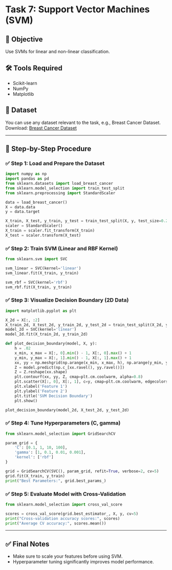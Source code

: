 
# Task 7: Support Vector Machines (SVM)

## 🎯 Objective
Use SVMs for linear and non-linear classification.

## 🛠️ Tools Required
- Scikit-learn
- NumPy
- Matplotlib

## 📂 Dataset
You can use any dataset relevant to the task, e.g., Breast Cancer Dataset.
Download: [Breast Cancer Dataset](https://scikit-learn.org/stable/modules/generated/sklearn.datasets.load_breast_cancer.html)

---

## 🔧 Step-by-Step Procedure

### ✅ Step 1: Load and Prepare the Dataset
```python
import numpy as np
import pandas as pd
from sklearn.datasets import load_breast_cancer
from sklearn.model_selection import train_test_split
from sklearn.preprocessing import StandardScaler

data = load_breast_cancer()
X = data.data
y = data.target

X_train, X_test, y_train, y_test = train_test_split(X, y, test_size=0.2, random_state=42)
scaler = StandardScaler()
X_train = scaler.fit_transform(X_train)
X_test = scaler.transform(X_test)
```

### ✅ Step 2: Train SVM (Linear and RBF Kernel)
```python
from sklearn.svm import SVC

svm_linear = SVC(kernel='linear')
svm_linear.fit(X_train, y_train)

svm_rbf = SVC(kernel='rbf')
svm_rbf.fit(X_train, y_train)
```

### ✅ Step 3: Visualize Decision Boundary (2D Data)
```python
import matplotlib.pyplot as plt

X_2d = X[:, :2]
X_train_2d, X_test_2d, y_train_2d, y_test_2d = train_test_split(X_2d, y, test_size=0.2, random_state=42)
model_2d = SVC(kernel='linear')
model_2d.fit(X_train_2d, y_train_2d)

def plot_decision_boundary(model, X, y):
    h = .02
    x_min, x_max = X[:, 0].min() - 1, X[:, 0].max() + 1
    y_min, y_max = X[:, 1].min() - 1, X[:, 1].max() + 1
    xx, yy = np.meshgrid(np.arange(x_min, x_max, h), np.arange(y_min, y_max, h))
    Z = model.predict(np.c_[xx.ravel(), yy.ravel()])
    Z = Z.reshape(xx.shape)
    plt.contourf(xx, yy, Z, cmap=plt.cm.coolwarm, alpha=0.8)
    plt.scatter(X[:, 0], X[:, 1], c=y, cmap=plt.cm.coolwarm, edgecolors='k')
    plt.xlabel('Feature 1')
    plt.ylabel('Feature 2')
    plt.title('SVM Decision Boundary')
    plt.show()

plot_decision_boundary(model_2d, X_test_2d, y_test_2d)
```

### ✅ Step 4: Tune Hyperparameters (C, gamma)
```python
from sklearn.model_selection import GridSearchCV

param_grid = {
    'C': [0.1, 1, 10, 100],
    'gamma': [1, 0.1, 0.01, 0.001],
    'kernel': ['rbf']
}

grid = GridSearchCV(SVC(), param_grid, refit=True, verbose=2, cv=5)
grid.fit(X_train, y_train)
print("Best Parameters:", grid.best_params_)
```

### ✅ Step 5: Evaluate Model with Cross-Validation
```python
from sklearn.model_selection import cross_val_score

scores = cross_val_score(grid.best_estimator_, X, y, cv=5)
print("Cross-validation accuracy scores:", scores)
print("Average CV accuracy:", scores.mean())
```

---

## ✅ Final Notes
- Make sure to scale your features before using SVM.
- Hyperparameter tuning significantly improves model performance.
